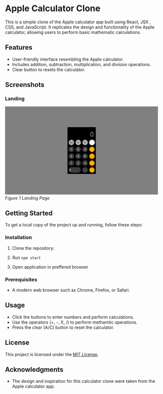 # Apple Calculator Clone

This is a simple clone of the Apple calculator app built using React, JSX , CSS, and JavaScript. It replicates the design and functionality of the Apple calculator, allowing users to perform basic mathematic calculations.

## Features

- User-friendly interface resembling the Apple calculator.
- Includes  addition, subtraction, multiplication, and division operations.
- Clear button to resets the calculator.

## Screenshots

### Landing
![Landing](./readme-ss/landing.png)
*Figure 1 Landing Page*


## Getting Started

To get a local copy of the project up and running, follow these steps:

### Installation

1. Clone the repository:

2. Run ` npm start ` 

3. Open application in preffered browser

### Prerequisites

- A modern web browser such as Chrome, Firefox, or Safari.

## Usage

- Click the buttons to enter numbers and perform calculations.
- Use the operators (+, -, X, /) to perform methamtic operations.
- Press the clear (A/C) button to reset the calculator.


## License

This project is licensed under the [MIT License](LICENSE).

## Acknowledgments

- The design and inspiration for this calculator clone were taken from the Apple calculator app.
